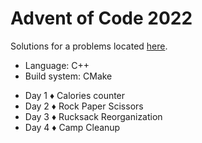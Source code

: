 # Advent of Code 2022

Solutions for a problems located [here](https://adventofcode.com/2022).

+ Language: C++
+ Build system: CMake

- Day 1 ♦ Calories counter
- Day 2 ♦ Rock Paper Scissors
- Day 3 ♦ Rucksack Reorganization
- Day 4 ♦ Camp Cleanup
